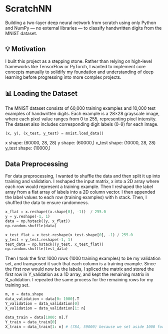 # ScratchNN
Building a two-layer deep neural network from scratch using only Python and NumPy — no external libraries — to classify handwritten digits from the MNIST dataset.

## 💡 Motivation
I built this project as a stepping stone. Rather than relying on high-level frameworks like TensorFlow or PyTorch, I wanted to implement core concepts manually to solidify my foundation and understanding of deep learning before progressing into more complex projects.

## 📊 Loading the Dataset
The MNIST dataset consists of 60,000 training examples and 10,000 test examples of handwritten digits.
Each example is a 28×28 grayscale image, where each pixel value ranges from 0 to 255, representing pixel intensity.
The dataset also includes corresponding digit labels (0–9) for each image.
```python 
(x, y), (x_test, y_test) = mnist.load_data()
```
x shape: (60000, 28, 28)
y shape: (60000,) 
x_test shape: (10000, 28, 28)
y_test shape: (10000,) 

## Data Preprocessing 
For data preprocessing, I wanted to shuffle the data and then split it up into training and validation. 
I reshaped the input matrix, x into a 2D array where each row would represent a training example. Then I reshaped the label array from a flat array of labels into a 2D column vector. I then appended the label values to each row (training examples) with h stack. Then, I shuffled the data to ensure randomness. 
```python 
x_flat = x.reshape((x.shape[0], -1))  / 255.0
y = y.reshape(-1, 1) 
data = np.hstack((y, x_flat)) 
np.random.shuffle(data)

x_test_flat = x_test.reshape(x_test.shape[0], -1) / 255.0
y_test = y_test.reshape(-1, 1)
test_data = np.hstack((y_test, x_test_flat))
np.random.shuffle(test_data)
```
Then I took the first 1000 rows (1000 training examples) to be my validation set, and transposed it such that each column is a training example. Since the first row would now be the labels, I spliced the matrix and stored the first row in Y_validation as a 1D array, and kept the remaining matrix in X_validation.
I repeated the same process for the remaining rows for my training set.
```python 
m, n = data.shape
data_validation = data[0: 1000].T
Y_validation = data_validation[0]
X_validation = data_validation[1: n]

data_train = data[1000: m].T
Y_train = data_train[0]
X_train = data_train[1: n] # (784, 59000) because we set aside 1000 for validation

```
